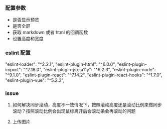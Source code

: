 ### 配置参数

- 是否显示预览
- 是否全屏
- 获取 markdown 或者 html 的回调函数
- 设置高度和宽度


### eslint 配置

"eslint-loader": "^2.2.1",
"eslint-plugin-html": "^6.0.0",
"eslint-plugin-import": "^2.18.0",
"eslint-plugin-jsx-a11y": "^6.2.3",
"eslint-plugin-node": "^9.1.0",
"eslint-plugin-react": "^7.14.2",
"eslint-plugin-react-hooks": "^1.7.0",
"eslint-plugin-vue": "^5.2.3",

### issue

1. 如何解决同步滚动，高度不一致情况下，按照滚动高度还是滚动比例来做同步滚动？按照滚动比例会出现鼠标离开后会滚动条会再滚动的问题

2. 上传图片
